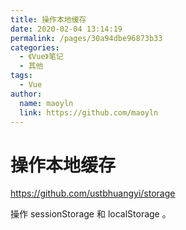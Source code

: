```yaml
---
title: 操作本地缓存
date: 2020-02-04 13:14:19
permalink: /pages/30a94dbe96873b33
categories:
  - 《Vue》笔记
  - 其他
tags:
  - Vue
author:
  name: maoyln
  link: https://github.com/maoyln
---
```

# 操作本地缓存

<https://github.com/ustbhuangyi/storage>

操作 sessionStorage 和 localStorage 。
